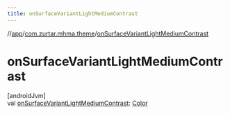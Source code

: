 ```yaml
---
title: onSurfaceVariantLightMediumContrast
---
```

//[app](../../index.html)/[com.zurtar.mhma.theme](index.html)/[onSurfaceVariantLightMediumContrast](on-surface-variant-light-medium-contrast.html)



# onSurfaceVariantLightMediumContrast



[androidJvm]\
val [onSurfaceVariantLightMediumContrast](on-surface-variant-light-medium-contrast.html): [Color](https://developer.android.com/reference/kotlin/androidx/compose/ui/graphics/Color.html)



